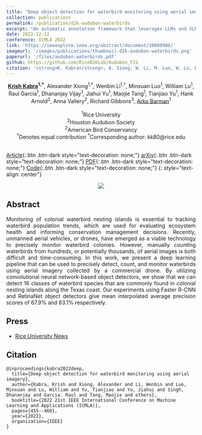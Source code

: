 ```yaml
---
title: "Deep object detection for waterbird monitoring using aerial imagery"
collection: publications
permalink: /publication/d2k-audubon-waterbirds
excerpt: "An automatic annotation framework that leverages LLMs and VLMs to propose and label various attributes for a domain." 
date: 2022-12-12
conference: ICMLA 2022
link: 'https://ieeexplore.ieee.org/abstract/document/10069986/'
imageurl: '/images/publications/thumbnail-d2k-audubon-waterbirds.png' 
paperurl: '/files/audubon-waterbirds.pdf'
github: https://github.com/RiceD2KLab/Audubon_F21
citation: '<strong>K. Kabra</strong>, A. Xiong, W. Li, M. Luo, W. Lu, R. Garcia, D. Vijay, J. Yu, M. Tang, T. Yu, H. Arnold, A. Vallery, R. Gibbons, A. Barman (2022). &quot;Deep object detection for waterbird monitoring using aerial imagery&quot; <i>2022 21st IEEE International Conference on Machine Learning and Applications (ICMLA)</i>, Nassau, Bahamas, 2022, pp. 455-460, doi: 10.1109/ICMLA55696.2022.00073.'
---
```


<div style="text-align:center;">
  <strong><a href="https://krishk97.github.io/">Krish Kabra</a><sup>1,†</sup></strong>, Alexander Xiong<sup>1,†</sup>, Wenbin Li<sup>1,†</sup>, Minxuan Luo<sup>1</sup>, William Lu<sup>1</sup>, Raul Garcia<sup>1</sup>, Dhananjay Vijay<sup>1</sup>, Jiahui Yu<sup>1</sup>, Maojie Tang<sup>1</sup>, Tianjiao Yu<sup>1</sup>, Hank Arnold<sup>2</sup>, Anna Vallery<sup>2</sup>, Richard Gibbons<sup>3</sup>, <a href="https://profiles.rice.edu/faculty/arko-barman">Arko Barman</a><sup>1</sup><br>
  <br>
  <sup>1</sup>Rice University<br>
  <sup>2</sup>Houston Audubon Society<br>
  <sup>2</sup>American Bird Conservancy<br>
  <sup>†</sup>Denotes equal contribution
  <sup>*</sup>Corresponding author: kk80@rice.edu<br>
  <br>
</div>

[<i class="fas fa-fw fa-link"></i> Article](https://ieeexplore.ieee.org/abstract/document/10069986/){:.btn .btn-dark style="text-decoration: none;"} [<i class="ai ai-arxiv-square ai-fw"></i> arXiv](https://arxiv.org/abs/2210.04868){:.btn .btn-dark style="text-decoration: none;"} [<i class="fas fa-fw fa-file-pdf"></i> PDF](files/audubon-waterbirds.pdf){:.btn .btn-dark style="text-decoration: none;"} [<i class="fab fa-fw fa-github"></i> Code](https://github.com/RiceD2KLab/Audubon_F21){:.btn .btn-dark style="text-decoration: none;"} 
{: style="text-align: center"}

<center><img src = '/images/publications/d2k-audubon-waterbirds/visual_results.png'></center>

## Abstract
<p style="text-align:justify;">
  Monitoring of colonial waterbird nesting islands is essential to tracking waterbird population trends, which are used for evaluating ecosystem health and informing conservation management decisions. Recently, unmanned aerial vehicles, or drones, have emerged as a viable technology to precisely monitor waterbird colonies. However, manually counting waterbirds from hundreds, or potentially thousands, of aerial images is both difficult and time-consuming. In this work, we present a deep learning pipeline that can be used to precisely detect, count, and monitor waterbirds using aerial imagery collected by a commercial drone. By utilizing convolutional neural network-based object detectors, we show that we can detect 16 classes of waterbird species that are commonly found in colonial nesting islands along the Texas coast. Our experiments using Faster R-CNN and RetinaNet object detectors give mean interpolated average precision scores of 67.9% and 63.1% respectively.
</p>

## Press
* [Rice University News](https://d2k.rice.edu/news/theyre-data-scientists-not-birdwatchers)

## Citation
```bibitex
@inproceedings{kabra2022deep,
  title={Deep object detection for waterbird monitoring using aerial imagery},
  author={Kabra, Krish and Xiong, Alexander and Li, Wenbin and Luo, Minxuan and Lu, William and Yu, Tianjiao and Yu, Jiahui and Singh, Dhananjay and Garcia. Raul and Tang, Maojie and others},
  booktitle={2022 21st IEEE International Conference on Machine Learning and Applications (ICMLA)},
  pages={455--460},
  year={2022},
  organization={IEEE}
}
```